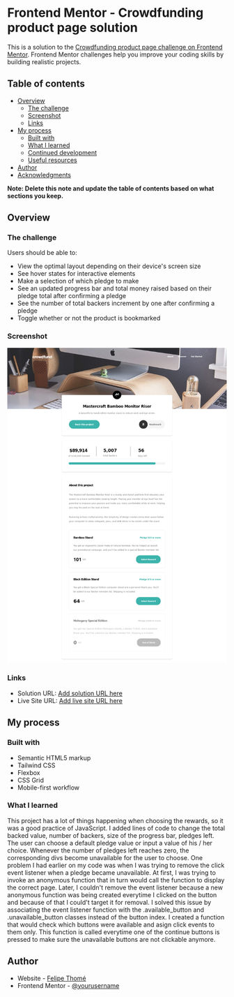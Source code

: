 # Frontend Mentor - Crowdfunding product page solution

This is a solution to the [Crowdfunding product page challenge on Frontend Mentor](https://www.frontendmentor.io/challenges/crowdfunding-product-page-7uvcZe7ZR). Frontend Mentor challenges help you improve your coding skills by building realistic projects. 

## Table of contents

- [Overview](#overview)
  - [The challenge](#the-challenge)
  - [Screenshot](#screenshot)
  - [Links](#links)
- [My process](#my-process)
  - [Built with](#built-with)
  - [What I learned](#what-i-learned)
  - [Continued development](#continued-development)
  - [Useful resources](#useful-resources)
- [Author](#author)
- [Acknowledgments](#acknowledgments)

**Note: Delete this note and update the table of contents based on what sections you keep.**

## Overview

### The challenge

Users should be able to:

- View the optimal layout depending on their device's screen size
- See hover states for interactive elements
- Make a selection of which pledge to make
- See an updated progress bar and total money raised based on their pledge total after confirming a pledge
- See the number of total backers increment by one after confirming a pledge
- Toggle whether or not the product is bookmarked

### Screenshot

![](./images/Screenshot%202023-03-07%20at%2008-43-18%20Frontend%20Mentor%20Crowdfunding%20product%20page.png)


### Links

- Solution URL: [Add solution URL here](https://your-solution-url.com)
- Live Site URL: [Add live site URL here](https://your-live-site-url.com)

## My process

### Built with

- Semantic HTML5 markup
- Tailwind CSS
- Flexbox
- CSS Grid
- Mobile-first workflow

### What I learned

This project has a lot of things happening when choosing the rewards, so it was a good practice of JavaScript. I added lines of code to change the total backed value, number of backers, size of the progress bar, pledges left. The user can choose a default pledge value or input a value of his / her choice. Whenever the number of pledges left reaches zero, the corresponding divs become unavailable for the user to choose. One problem I had earlier on my code was when I was trying to remove the click event listener when a pledge became unavailable. At first, I was trying to invoke an anonymous function that in turn would call the function to display the correct page. Later, I couldn't remove the event listener because a new anonymous function was being created everytime I clicked on the button and because of that I could't target it for removal. I solved this issue by associating the event listener function with the .available_button and .unavailable_button classes instead of the button index. I created a function that would check which buttons were available and asign click events to them only. This function is called everytime one of the continue buttons is pressed to make sure the unavailable buttons are not clickable anymore.

## Author

- Website - [Felipe Thomé](https://www.github.com/felipetn1989)
- Frontend Mentor - [@yourusername](https://www.frontendmentor.io/profile/yourusername)


